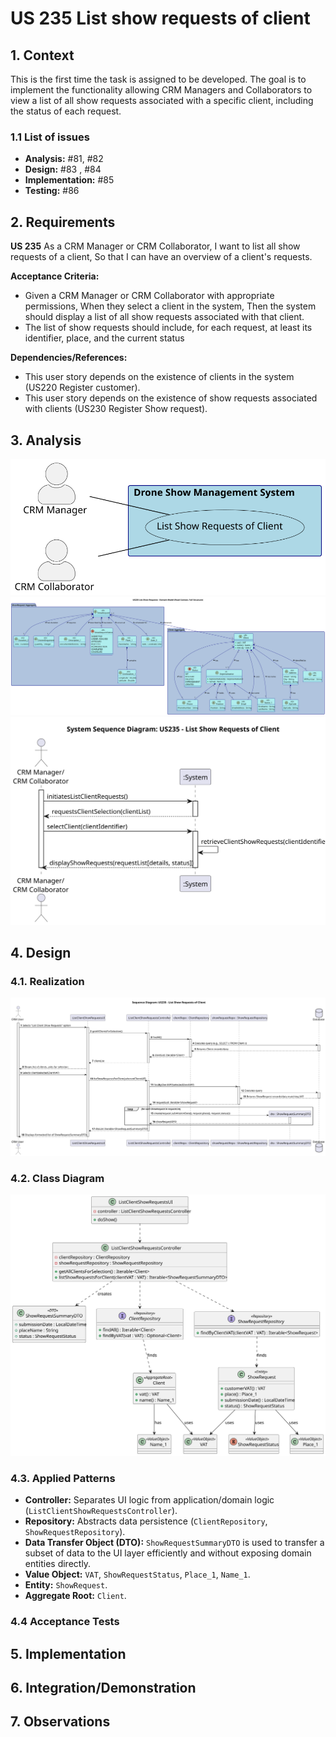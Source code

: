 # US 235 List show requests of client

## 1. Context

This is the first time the task is assigned to be developed. The goal is to implement the functionality allowing CRM Managers and Collaborators to view a list of all show requests associated with a specific client, including the status of each request.

### 1.1 List of issues

*   **Analysis:** #81, #82
*   **Design:** #83 , #84
*   **Implementation:** #85
*   **Testing:** #86

## 2. Requirements

**US 235** As a CRM Manager or CRM Collaborator, I want to list all show requests of a client, So that I can have an overview of a client's requests.

**Acceptance Criteria:**

* Given a CRM Manager or CRM Collaborator with appropriate permissions,
    When they select a client in the system,
    Then the system should display a list of all show requests associated with that client.
* The list of show requests should include, for each request, at least its identifier, place, and the current status 

**Dependencies/References:**

*   This user story depends on the existence of clients in the system (US220 Register customer).
*   This user story depends on the existence of show requests associated with clients (US230 Register Show request).

## 3. Analysis

![Use Case Diagram](analysis/use-case-diagram-235.svg)
![Domain Model](analysis/domain-model-235.svg)
![System Sequence Diagram](analysis/system-sequence-diagram-235.svg)

## 4. Design

### 4.1. Realization 

![Sequence diagram](design/sequence-diagram-235.svg)

### 4.2. Class Diagram

![Class diagram](design/class-diagram-235.svg)

### 4.3. Applied Patterns

*   **Controller:** Separates UI logic from application/domain logic (`ListClientShowRequestsController`).
*   **Repository:** Abstracts data persistence (`ClientRepository`, `ShowRequestRepository`).
*   **Data Transfer Object (DTO):** `ShowRequestSummaryDTO` is used to transfer a subset of data to the UI layer efficiently and without exposing domain entities directly.
*   **Value Object:** `VAT`, `ShowRequestStatus`, `Place_1`, `Name_1`.
*   **Entity:** `ShowRequest`.
*   **Aggregate Root:** `Client`.

### 4.4 Acceptance Tests

## 5. Implementation

## 6. Integration/Demonstration

## 7. Observations